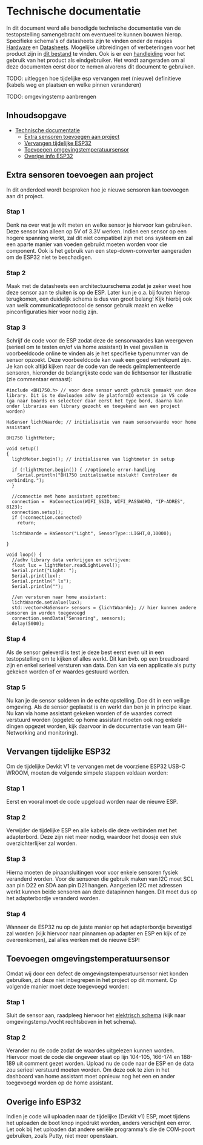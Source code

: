 # Technische documentatie

In dit document werd alle benodigde technische documentatie van de testopstelling samengebracht om eventueel te kunnen bouwen hierop. Specifieke schema's of datasheets zijn te vinden onder de mapjes [Hardware](../Hardware/) en [Datasheets](../Datasheets/). Mogelijke uitbreidingen of verbeteringen voor het product zijn in [dit bestand](./Mogelijke_uitbreiding.md) te vinden. Ook is er een [handleiding](./Handleiding_gebruiker.md) voor het gebruik van het product als eindgebruiker. Het wordt aangeraden om al deze documenten eerst door te nemen alvorens dit document te gebruiken.

TODO: uitleggen hoe tijdelijke esp vervangen met (nieuwe) definitieve (kabels weg en plaatsen en welke pinnen veranderen)

TODO: omgevingstemp aanbrengen

## Inhoudsopgave

- [Technische documentatie](#Technische-documentatie)
  - [Extra sensoren toevoegen aan project](#Extra-sensoren-toevoegen-aan-project)
  - [Vervangen tijdelijke ESP32](#Vervangen-tijdelijke-ESP32)
  - [Toevoegen omgevingstemperatuursensor](#Toevoegen-omgevingstemperatuursensor)
  - [Overige info ESP32](#Overige-info-ESP32)

## Extra sensoren toevoegen aan project
In dit onderdeel wordt besproken hoe je nieuwe sensoren kan toevoegen aan dit project.

### Stap 1
Denk na over wat je wilt meten en welke sensor je hiervoor kan gebruiken. Deze sensor kan alleen op 5V of 3.3V werken. Indien een sensor op een hogere spanning werkt, zal dit niet compatibel zijn met ons systeem en zal een aparte manier van voeden gebruikt moeten worden voor die component. Ook is het gebruik van een step-down-converter aangeraden om de ESP32 niet te beschadigen.

### Stap 2
Maak met de datasheets een architectuurschema zodat je zeker weet hoe deze sensor aan te sluiten is op de ESP. Later kun je o.a. bij fouten hierop terugkomen, een duidelijk schema is dus van groot belang! Kijk hierbij ook van welk communicatieprotocol de sensor gebruik maakt en welke pinconfiguraties hier voor nodig zijn.

### Stap 3
Schrijf de code voor de ESP zodat deze de sensorwaardes kan weergeven (serieel om te testen en/of via home assistant) In veel gevallen is voorbeeldcode online te vinden als je het specifieke typenummer van de sensor opzoekt. Deze voorbeeldcode kan vaak een goed vertrekpunt zijn. Je kan ook altijd kijken naar de code van de reeds geïmplementeerde sensoren, hieronder de belangrijkste code van de lichtsensor ter illustratie (zie commentaar ernaast):
```
#include <BH1750.h> // voor deze sensor wordt gebruik gemaakt van deze library. Dit is te dowloaden adhv de platformIO extensie in VS code (ga naar boards en selecteer daar eerst het type bord, daarna kan onder libraries een library gezocht en toegekend aan een project worden)

HaSensor lichtWaarde; // initialisatie van naam sensorwaarde voor home assistant

BH1750 lightMeter;

void setup()
{
  lightMeter.begin(); // initialiseren van lightmeter in setup

  if (!lightMeter.begin()) { //optionele error-handling
    Serial.println("BH1750 initialisatie mislukt! Controleer de verbinding.");
  }

  //connectie met home assistant opzetten:
  connection =  HaConnection(WIFI_SSID, WIFI_PASSWORD, "IP-ADRES", 8123);
  connection.setup();
  if (!connection.connected)
    return;

  lichtWaarde = HaSensor("Light", SensorType::LIGHT,0,10000);

}

void loop() { 
  //adhv library data verkrijgen en schrijven:
  float lux = lightMeter.readLightLevel();
  Serial.print("Light: ");
  Serial.print(lux);
  Serial.println(" lx");
  Serial.println("");

  //en versturen naar home assistant:
  lichtWaarde.setValue(lux);
  std::vector<HaSensor> sensors = {lichtWaarde}; // hier kunnen andere sensoren in worden toegevoegd
  connection.sendData("Sensoring", sensors);
  delay(5000);

```

### Stap 4
Als de sensor geleverd is test je deze best eerst even uit in een testopstelling om te kijken of alles werkt. Dit kan bvb. op een breadboard zijn en enkel serieel versturen van data. Dan kan via een applicatie als putty gekeken worden of er waardes gestuurd worden.

### Stap 5
Nu kan je de sensor solderen in de echte opstelling. Doe dit in een veilige omgeving. Als de sensor geplaatst is en werkt dan ben je in principe klaar. Nu kan via home assistant gekeken worden of de waardes correct verstuurd worden (opgelet: op home assistant moeten ook nog enkele dingen opgezet worden, kijk daarvoor in de documentatie van team GH-Networking and monitoring).

## Vervangen tijdelijke ESP32

Om de tijdelijke Devkit V1 te vervangen met de voorziene ESP32 USB-C WROOM, moeten de volgende simpele stappen voldaan worden:

### Stap 1
Eerst en vooral moet de code upgeload worden naar de nieuwe ESP.

### Stap 2
Verwijder de tijdelijke ESP en alle kabels die deze verbinden met het adapterbord. Deze zijn niet meer nodig, waardoor het doosje een stuk overzichterlijker zal worden.

### Stap 3
Hierna moeten de pinaansluitingen voor voor enkele sensoren fysiek veranderd worden. Voor de sensoren die gebruik maken van I2C moet SCL aan pin D22 en SDA aan pin D21 hangen. Aangezien I2C met adressen werkt kunnen beide sensoren aan deze datapinnen hangen. Dit moet dus op het adapterbordje veranderd worden.

### Stap 4
Wanneer de ESP32 nu op de juiste manier op het adapterbordje bevestigd zal worden (kijk hiervoor naar pinnamen op adapter en ESP en kijk of ze overeenkomen), zal alles werken met de nieuwe ESP!

## Toevoegen omgevingstemperatuursensor
Omdat wij door een defect de omgevingstemperatuursensor niet konden gebruiken, zit deze niet inbegrepen in het project op dit moment. Op volgende manier moet deze toegevoegd worden:

### Stap 1
Sluit de sensor aan, raadpleeg hiervoor het [elektrisch schema](../Hardware/Elektrisch_schema_sensoring.pdf) (kijk naar omgevingstemp./vocht rechtsboven in het schema). 

### Stap 2
Verander nu de code zodat de waardes uitgelezen kunnen worden. Hiervoor moet de code die ongeveer staat op lijn 104-105, 166-174 en 188-189 uit comment gezet worden. Upload nu de code naar de ESP en de data zou serieel verstuurd moeten worden. Om deze ook te zien in het dashboard van home assistant moet opnieuw nog het een en ander toegevoegd worden op de home assistant.

## Overige info ESP32
Indien je code wil uploaden naar de tijdelijke (Devkit v1) ESP, moet tijdens het uploaden de boot knop ingedrukt worden, anders verschijnt een error. Let ook bij het uploaden dat andere seriële programma's die de COM-poort gebruiken, zoals Putty, niet meer openstaan.